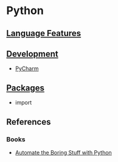 # Python

## [Language Features](freature/README.md)

## [Development](dev/README.md)
* [PyCharm](dev/PyCharm.md)

## [Packages](package/README.md)
* import



## References

### Books
* [Automate the Boring Stuff with Python](https://github.com/SunnnyChan/sc-ebooks/tree/master/python)